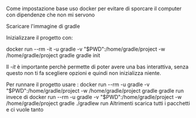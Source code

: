 Come impostazione base uso docker per evitare di sporcare il computer con dipendenze che non mi servono

Scaricare l'immagine di gradle

Inizializzare il progetto con:

docker run --rm -it -u gradle -v "$PWD":/home/gradle/project -w /home/gradle/project gradle gradle init

Il *-it* è importante perchè permette di poter avere una bas interattiva, senza questo non ti fa scegliere opzioni e quindi non inizializza niente.


Per runnare il progetto usare :
docker run --rm -u gradle -v "$PWD":/home/gradle/project -w /home/gradle/project gradle gradle run
invece di 
docker run --rm -u gradle -v "$PWD":/home/gradle/project -w /home/gradle/project gradle ./gradlew run
Altrimenti scarica tutti i pacchetti e ci vuole tanto

